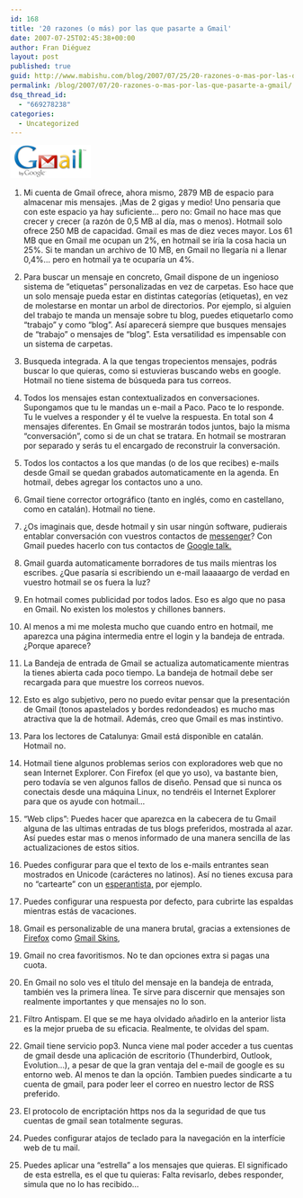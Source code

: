 ```yaml
---
id: 168
title: '20 razones (o más) por las que pasarte a Gmail'
date: 2007-07-25T02:45:38+00:00
author: Fran Diéguez
layout: post
published: true
guid: http://www.mabishu.com/blog/2007/07/25/20-razones-o-mas-por-las-que-pasarte-a-gmail/
permalink: /blog/2007/07/20-razones-o-mas-por-las-que-pasarte-a-gmail/
dsq_thread_id:
  - "669278238"
categories:
  - Uncategorized
---
```


<div class="alignright">

![GMail](./logo_gmail.gif "GMail")
</div>


1. Mi cuenta de Gmail ofrece, ahora mismo, 2879 MB de espacio para almacenar mis mensajes. ¡Mas de 2 gigas y medio! Uno pensaria que con este espacio ya hay suficiente… pero no: Gmail no hace mas que crecer y crecer (a razón de 0,5 MB al día, mas o menos). Hotmail solo ofrece 250 MB de capacidad. Gmail es mas de diez veces mayor.
Los 61 MB que en Gmail me ocupan un 2%, en hotmail se iría la cosa hacia un 25%. Si te mandan un archivo de 10 MB, en Gmail no llegaría ni a llenar 0,4%… pero en hotmail ya te ocuparía un 4%.

2. Para buscar un mensaje en concreto, Gmail dispone de un ingenioso sistema de “etiquetas” personalizadas en vez de carpetas. Eso hace que un solo mensaje pueda estar en distintas categorías (etiquetas), en vez de molestarse en montar un arbol de directorios.
Por ejemplo, si alguien del trabajo te manda un mensaje sobre tu blog, puedes etiquetarlo como “trabajo” y como “blog”. Así aparecerá siempre que busques mensajes de “trabajo” o mensajes de “blog”. Esta versatilidad es impensable con un sistema de carpetas.

3. Busqueda integrada. A la que tengas tropecientos mensajes, podrás buscar lo que quieras, como si estuvieras buscando webs en google.
Hotmail no tiene sistema de búsqueda para tus correos.

4. Todos los mensajes estan contextualizados en conversaciones. Supongamos que tu le mandas un e-mail a Paco. Paco te lo responde. Tu le vuelves a responder y él te vuelve la respuesta. En total son 4 mensajes diferentes. En Gmail se mostrarán todos juntos, bajo la misma “conversación”, como si de un chat se tratara. En hotmail se mostraran por separado y serás tu el encargado de reconstruir la conversación.

5. Todos los contactos a los que mandas (o de los que recibes) e-mails desde Gmail se quedan grabados automaticamente en la agenda. En hotmail, debes agregar los contactos uno a uno.

6. Gmail tiene corrector ortográfico (tanto en inglés, como en castellano, como en catalán). Hotmail no tiene.

7. ¿Os imaginais que, desde hotmail y sin usar ningún software, pudierais entablar conversación con vuestros contactos de <a href="http://algasa.blogspot.com/2005/08/msn-la-selva-de-la-comunicacin.html">messenger</a>? Con Gmail puedes hacerlo con tus contactos de <a href="http://algasa.blogspot.com/2005/08/google-talk.html">Google talk.</a>

8. Gmail guarda automaticamente borradores de tus mails mientras los escribes. ¿Que pasaría si escribiendo un e-mail laaaaargo de verdad en vuestro hotmail se os fuera la luz?

9. En hotmail comes publicidad por todos lados. Eso es algo que no pasa en Gmail. No existen los molestos y chillones banners.

10. Al menos a mi me molesta mucho que cuando entro en hotmail, me aparezca una página intermedia entre el login y la bandeja de entrada. ¿Porque aparece?

11. La Bandeja de entrada de Gmail se actualiza automaticamente mientras la tienes abierta cada poco tiempo. La bandeja de hotmail debe ser recargada para que muestre los correos nuevos.

12. Esto es algo subjetivo, pero no puedo evitar pensar que la presentación de Gmail (tonos apastelados y bordes redondeados) es mucho mas atractiva que la de hotmail. Además, creo que Gmail es mas instintivo.

13. Para los lectores de Catalunya: Gmail está disponible en catalán. Hotmail no.

14. Hotmail tiene algunos problemas serios con exploradores web que no sean Internet Explorer. Con Firefox (el que yo uso), va bastante bien, pero todavía se ven algunos fallos de diseño. Pensad que si nunca os conectais desde una máquina Linux, no tendréis el Internet Explorer para que os ayude con hotmail…

15. “Web clips”: Puedes hacer que aparezca en la cabecera de tu Gmail alguna de las ultimas entradas de tus blogs preferidos, mostrada al azar. Así puedes estar mas o menos informado de una manera sencilla de las actualizaciones de estos sitios.

16. Puedes configurar para que el texto de los e-mails entrantes sean mostrados en Unicode (carácteres no latinos). Así no tienes excusa para no “cartearte” con un <a href="http://algasa.blogspot.com/2006/02/verde-esperanza.html">esperantista</a><a href="http://algasa.blogspot.com/2006/02/verde-esperanza.html">,</a> por ejemplo.

17. Puedes configurar una respuesta por defecto, para cubrirte las espaldas mientras estás de vacaciones.

18. Gmail es personalizable de una manera brutal, gracias a extensiones de <a href="http://www.firefox.com/">Firefox</a> como <a href="https://addons.mozilla.org/extensions/moreinfo.php?id=2127&amp;application=firefox">Gmail Skins</a>,

19. Gmail no crea favoritismos. No te dan opciones extra si pagas una cuota.

20. En Gmail no solo ves el título del mensaje en la bandeja de entrada, también ves la primera línea. Te sirve para discernir que mensajes son realmente importantes y que mensajes no lo son.

21. Filtro Antispam. El que se me haya olvidado añadirlo en la anterior lista es la mejor prueba de su eficacia. Realmente, te olvidas del spam.

22. Gmail tiene servicio pop3. Nunca viene mal poder acceder a tus cuentas de gmail desde una aplicación de escritorio (Thunderbird, Outlook, Evolution…), a pesar de que la gran ventaja del e-mail de google es su entorno web. Al menos te dan la opción.
Tambien puedes sindicarte a tu cuenta de gmail, para poder leer el correo en nuestro lector de RSS preferido.

23. El protocolo de encriptación https nos da la seguridad de que tus cuentas de gmail sean totalmente seguras.

24. Puedes configurar atajos de teclado para la navegación en la interfície web de tu mail.

25. Puedes aplicar una “estrella” a los mensajes que quieras. El significado de esta estrella, es el que tu quieras: Falta revisarlo, debes responder, simula que no lo has recibido…
